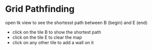 # Grid Pathfinding
open tk view to see the shortesst path between B (begin) and E (end)
- click on the tile B to show the shortest path
- click on the tile E to clear the map
- click on any other tile to add a wall on it
